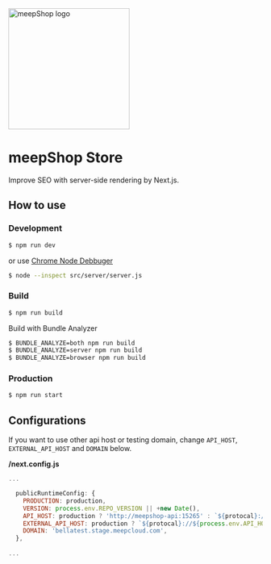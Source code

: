 <img width="240" alt="meepShop logo" src="https://gc.meepcloud.com/meepshop/shop/hire/layout/553dbeef7b3649de2d24767e/images/67797-meepshop_logo_1104x372.png?w=1440">

# meepShop Store
Improve SEO with server-side rendering by Next.js.<br>

## How to use
### Development
```bash
$ npm run dev
```
or use [Chrome Node Debbuger](https://medium.com/@paul_irish/debugging-node-js-nightlies-with-chrome-devtools-7c4a1b95ae27)
```bash
$ node --inspect src/server/server.js
```
### Build
```js
$ npm run build
```
Build with Bundle Analyzer
```bash
$ BUNDLE_ANALYZE=both npm run build
$ BUNDLE_ANALYZE=server npm run build
$ BUNDLE_ANALYZE=browser npm run build
```
### Production
```bash
$ npm run start
```

## Configurations
If you want to use other api host or testing domain, change `API_HOST`, `EXTERNAL_API_HOST` and `DOMAIN` below.

**/next.config.js**
```js
...

  publicRuntimeConfig: {
    PRODUCTION: production,
    VERSION: process.env.REPO_VERSION || +new Date(),
    API_HOST: production ? 'http://meepshop-api:15265' : `${protocal}://api.stage.meepcloud.com`,
    EXTERNAL_API_HOST: production ? `${protocal}://${process.env.API_HOST}` : `${protocal}://api.stage.meepcloud.com`,
    DOMAIN: 'bellatest.stage.meepcloud.com',
  },
  
...
```